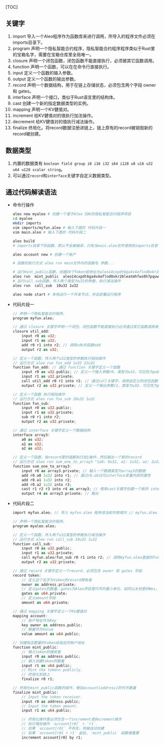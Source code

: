 
[TOC]

## 关键字
1. import 导入一个Aleo程序作为函数库来进行调用，所导入的程序文件必须在imports目录下。
2. program  声明一个隐私智能合约程序，隐私智能合约程序程序类似于Rust里的宝箱名字，需要在宝箱仓库里全局唯一。
3. closure 声明一个闭包函数，闭包函数不能直接执行，必须被其它函数调用。
4. function 声明一个函数，可以在在命令行直接执行。
5. input 定义一个函数的输入参数。
6. output 定义一个函数的输出参数。
7. record  声明一个数据结构，用于在链上存储状态，必须包含两个字段 owner 和 gates。
8. interface 声明一个接口，类似于Rust语言里的结构体。
9. cast 创建一个新的指定数据类型的实例。
10. mapping  声明一个KV健值对。
11. increment 给KV健值对的值执行加法操作。
12. decrement 给KV健值对的值执行减法操作。
13. finalize  终局化。将record数据注册进链上，链上原有的record被销毁新的record被创建。

## 数据类型
1. 内置的数据类有 ```boolean field group i8 i16 i32 i64 i128 u8 u16 u32 u64 u128 scalar string```。
2. 可以通过``record``和``interface``关键字自定义数据类型。

## 通过代码解读语法
- 命令行操作
    ```bash
    aleo new myaleo # 创建一个基于Aleo SDK的隐私智能合约程序项目
    cd myaleo
    mkdir imports
    vim imports/myfun.aleo # 输入下面的 代码片段一
    vim main.aleo # 输入下面的 代码片段二

    aleo build
    # imports目录下的函数，默认不会被编译，只有当main.aleo文件使用到imports目录下的函数时，才会被编译。

    aleo account new # 创建一个账户
    
    # 函数的执行方式 aleo run main文件内的函数名 参数...

    # 运行mint_public函数，创建20个Token给地址为aleo14cxpdt6ga4v4aflnd0xkr26leatmhfws0h7pquw8jafg9hu2nsxqky55ua的账户
    aleo run  mint_public  aleo14cxpdt6ga4v4aflnd0xkr26leatmhfws0h7pquw8jafg9hu2nsxqky55ua 20u64 
    # 运行call_sub函数，传入两个类型为u32的参数，执行减法操作
    aleo run  call_sub  10u32 1u32

    aleo node start # 本地运行一个开发节点，并且部署运行程序
    ```
- 代码片段一
    ```rs
    // 声明一个隐私智能合约程序。
    program myfun.aleo;

    // 通过 closure 关键字声明一个闭包，闭包函数不能直接执行必须通过其它函数调用来执行
    closure util_add:
        input r0 as u32;
        input r1 as u32;
        add r0 r1 into r2; // 调用sdk的函数add
        output r2 as u32;

    // 定义一个函数，传入两个u32类型的参数执行相加操作 
    // 运行方式 aleo run fun_add 1u32 22u32
    function fun_add: // 通过 function 关键字定义一个函数
        input r0 as u32.public; // 定义一个输入参数r0，类型为u32，可见性为public
        input r1 as u32.private;
        call util_add r0 r1 into r2; // 通过call关键字，调用自定义的闭包函数
        output r2 as u32.private; // 定义一个输出参数r2，类型为u32，可见性为private

    // 定义一个函数 执行相加操作
    // 运行方式 aleo run fun_sub 10u32 1u32
    function fun_sub:
        input r0 as u32.public;
        input r1 as u32.private;
        sub r0 r1 into r2;
        output r2 as u32.private;

    // 通过 interface 关键字定义一个数据结构
    interface array3:
        a0 as u32;
        a1 as u32;
        a2 as u32;

    // 定义一个函数，给record里的值都执行加1操作，然后输出一个新的record 
    // 运行方式 aleo run sum_one_to_array3 "{a0: 0u32, a1: 1u32, a2: 2u32}"
    function sum_one_to_array3:
        input r0 as array3.private; // 输入一个数据类型为array3的数据
        add r0.a0 1u32 into r1; // 通过r0.a0访问interface变量内部的属性
        add r0.a1 1u32 into r2;
        add r0.a2 1u32 into r3;
        cast r1 r2 r3 into r4 as array3; // 使用cast关键字创建一个新的 interface
        output r4 as array3.private; // 输出
    ```
- 代码片段二
    ```rs
    import myfun.aleo; // 导入 myfun.aleo 程序进当前作用域内 // myfun.aleo 文件需要放在当前目录的imports文件夹内

    // 声明一个隐私智能合约程序。
    program myaleo.aleo;

    // 定义一个函数，传入两个u32类型的参数执行减法操作 
    // 运行方式 aleo run call_sub 10u32 1u32
    function call_sub:
        input r0 as u32.public;
        input r1 as u32.private;
        call myfun.aleo/fun_sub r0 r1 into r2; // 调用myfun.aleo里面的fun_sub函数
        output r2 as u32.private;

    // 通过 record 关键字定义一个record，必须包含 owner 和 gates 字段
    record token:
        // 定义这个名字为token的record拥有者
        owner as address.private;
        // 定义gates的数量。gates为Aleo项目里代币的最小单位，如同以太坊里的Wei。
        gates as u64.private;
        // 定义amount字段
        amount as u64.private;

    // 通过 mapping 关键字定义一个KV健值对
    mapping account:
        // 账户地址作为Key
        key owner as address.public;
        // 数量作为Value
        value amount as u64.public;

    // 创建指定数量的token给指定的账户地址
    function mint_public:
        // 输入token的接收者
        input r0 as address.public;
        // 输入创建token的数量
        input r1 as u64.public;
        // Mint the tokens publicly.
        // 终局化到链上
        finalize r0 r1;

    // 终局化mint_public函数的操作，增加account[address]的代币数量
    finalize mint_public:
        // Input the token receiver.
        input r0 as address.public;
        // Input the token amount.
        input r1 as u64.public;

        // 终局化操作里必须包含一个increment或decrement操作
        // 执行增加操作 `account[r0]` + `r1`.
        // 如果 `account[r0]` 不存在，则被自动创建
        // 如果 `account[r0] + r1` 益处, `mint_public` 函数被重置
        increment account[r0] by r1;
    ```